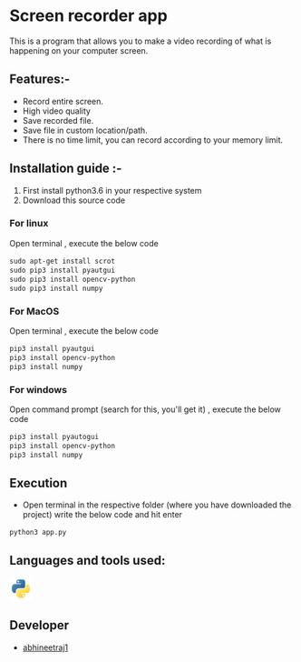 # Screen recorder app
This is a program that allows you to make a video recording of what is happening on your computer screen.

## Features:-
* Record entire screen.
* High video quality
* Save recorded file.
* Save file in custom location/path.
* There is no time limit, you can record according to your memory limit.

## Installation guide :-

1) First install python3.6 in your respective system
2) Download this source code

### For linux

Open terminal , execute the below code

```
sudo apt-get install scrot
sudo pip3 install pyautgui
sudo pip3 install opencv-python
sudo pip3 install numpy
```

### For MacOS

Open terminal , execute the below code

```
pip3 install pyautgui
pip3 install opencv-python
pip3 install numpy
```


### For windows

Open command prompt (search for this, you'll get it) , execute the below code

```
pip3 install pyautogui
pip3 install opencv-python
pip3 install numpy
```

## Execution

* Open terminal in the respective folder (where you have downloaded the project) write the below code and hit enter

```
python3 app.py
```

## Languages and tools used:
<p align="left"> <a href="https://www.python.org" target="_blank" rel="noreferrer"> <img src="https://raw.githubusercontent.com/devicons/devicon/master/icons/python/python-original.svg" alt="python" width="40" height="40"/> </a> </p>

## Developer
*	[abhineetraj1](http://github.com/abhineetraj1)
